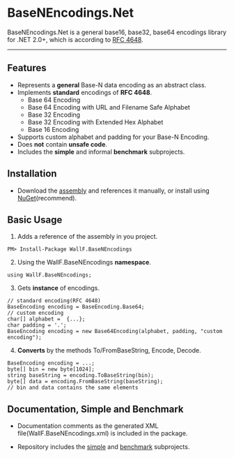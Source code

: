 BaseNEncodings.Net
==================

BaseNEncodings.Net is a general base16, base32, base64 encodings library for .NET 2.0+, which is according to [RFC 4648][1].

***

Features
--------
- Represents a **general** Base-N data encoding as an abstract class.
- Implements **standard** encodings of **RFC 4648**.
    - Base 64 Encoding
    - Base 64 Encoding with URL and Filename Safe Alphabet
    - Base 32 Encoding
    - Base 32 Encoding with Extended Hex Alphabet
    - Base 16 Encoding
- Supports custom alphabet and padding for your Base-N Encoding.
- Does **not** contain **unsafe code**.
- Includes the **simple** and informal **benchmark** subprojects.

Installation
-------
- Download the [assembly][3] and references it manually, or install using [NuGet][2](recommend).

Basic Usage
-----------
1. Adds a reference of the assembly in you project.
```
PM> Install-Package WallF.BaseNEncodings
```
2. Using the WallF.BaseNEncodings **namespace**.
```
using WallF.BaseNEncodings;
```
3. Gets **instance** of encodings.
```
// standard encoding(RFC 4648)
BaseEncoding encoding = BaseEncoding.Base64;
// custom encoding
char[] alphabet =  {...};
char padding = '.';
BaseEncoding encoding = new Base64Encoding(alphabet, padding, "custom encoding");
```
4. **Converts** by the methods To/FromBaseString, Encode, Decode.
```
BaseEncoding encoding = ...;
byte[] bin = new byte[1024];
string baseString = encoding.ToBaseString(bin);
byte[] data = encoding.FromBaseString(baseString);
// bin and data contains the same elements
```

Documentation, Simple and Benchmark
------------------------------------
- Documentation comments as the generated XML file(WallF.BaseNEncodings.xml) is included in the package.
- Repository includes the [simple][4] and [benchmark][5] subprojects.


  [1]: http://tools.ietf.org/html/rfc4648
  [2]: http://nuget.org/packages/WallF.BaseNEncodings
  [3]: ./archive/v1.0.0.0.zip
  [4]: ./tree/master/Simple
  [5]: ./tree/master/Benchmark
